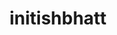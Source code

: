 ---
title: initishbhatt
github: https://github.com/initishbhatt
mode: dark
transition: 1s
score: 73.9
archetype:
- Minimalistic
- Github Actions
---